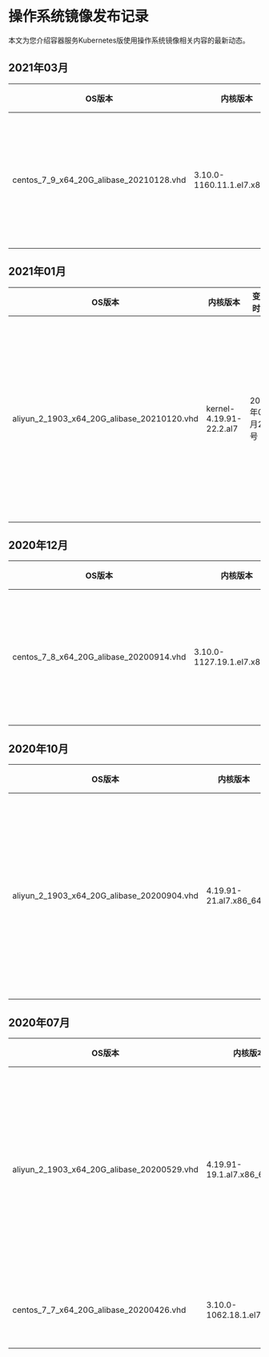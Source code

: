 # 操作系统镜像发布记录

本文为您介绍容器服务Kubernetes版使用操作系统镜像相关内容的最新动态。

## 2021年03月

|OS版本|内核版本|变更时间|变更内容|
|----|----|----|----|
|centos\_7\_9\_x64\_20G\_alibase\_20210128.vhd|3.10.0-1160.11.1.el7.x86\_64|2021年03月03号|关于变更内容的详情，请参见[公共镜像发布记录](/cn.zh-CN/镜像/公共镜像/公共镜像发布记录.md)。|

## 2021年01月

|OS版本|内核版本|变更时间|变更内容|
|----|----|----|----|
|aliyun\_2\_1903\_x64\_20G\_alibase\_20210120.vhd|kernel-4.19.91-22.2.al7|2021年01月27号|关于变更内容的详情，请参见[Alibaba Cloud Linux 2发布记录](/cn.zh-CN/镜像/Alibaba Cloud Linux 2/Alibaba Cloud Linux 2发布记录.md)。|

## 2020年12月

|OS版本|内核版本|变更时间|变更内容|
|----|----|----|----|
|centos\_7\_8\_x64\_20G\_alibase\_20200914.vhd|3.10.0-1127.19.1.el7.x86\_64|2020年12月22号|关于变更内容的详情，请参见[公共镜像发布记录](/cn.zh-CN/镜像/公共镜像/公共镜像发布记录.md)。|

## 2020年10月

|OS版本|内核版本|变更时间|变更内容|
|----|----|----|----|
|aliyun\_2\_1903\_x64\_20G\_alibase\_20200904.vhd|4.19.91-21.al7.x86\_64|2020年10月20号|关于变更内容的详情，请参见[Alibaba Cloud Linux 2发布记录](/cn.zh-CN/镜像/Alibaba Cloud Linux 2/Alibaba Cloud Linux 2发布记录.md)。|

## 2020年07月

|OS版本|内核版本|变更时间|变更内容|
|----|----|----|----|
|aliyun\_2\_1903\_x64\_20G\_alibase\_20200529.vhd|4.19.91-19.1.al7.x86\_64|2020年07月06日|关于变更内容的详情，请参见[Alibaba Cloud Linux 2发布记录](/cn.zh-CN/镜像/Alibaba Cloud Linux 2/Alibaba Cloud Linux 2发布记录.md)。|
|centos\_7\_7\_x64\_20G\_alibase\_20200426.vhd|3.10.0-1062.18.1.el7.x86\_64|2020年07月06日|关于变更内容的详情，请参见[公共镜像发布记录](/cn.zh-CN/镜像/公共镜像/公共镜像发布记录.md)。|


